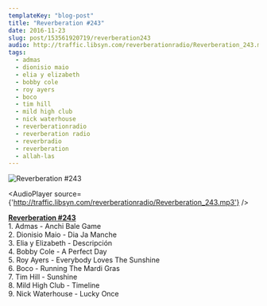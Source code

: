 ```yaml
---
templateKey: "blog-post"
title: "Reverberation #243"
date: 2016-11-23
slug: post/153561920719/reverberation243
audio: http://traffic.libsyn.com/reverberationradio/Reverberation_243.mp3
tags:
  - admas
  - dionisio maio
  - elia y elizabeth
  - bobby cole
  - roy ayers
  - boco
  - tim hill
  - mild high club
  - nick waterhouse
  - reverberationradio
  - reverberation radio
  - reverbradio
  - reverberation
  - allah-las
---
```


![Reverberation #243](../images/a37740618d86db89029631049e081269d7e841710ef2ab1e89d9fd09633df634.jpg)

<AudioPlayer source={'http://traffic.libsyn.com/reverberationradio/Reverberation_243.mp3'} />

<p><b><a href="http://traffic.libsyn.com/reverberationradio/Reverberation_243.mp3">Reverberation #243</a><br /></b>1. Admas - Anchi Bale Game<br />2. Dionisio Maio - Dia Ja Manche<br />3. Elia y Elizabeth - Descripci&oacute;n<br />4. Bobby Cole - A Perfect Day<br />5. Roy Ayers - Everybody Loves The Sunshine<br />6. Boco - Running The Mardi Gras<br />7. Tim Hill - Sunshine<br />8. Mild High Club - Timeline<br />9. Nick Waterhouse - Lucky Once</p>
